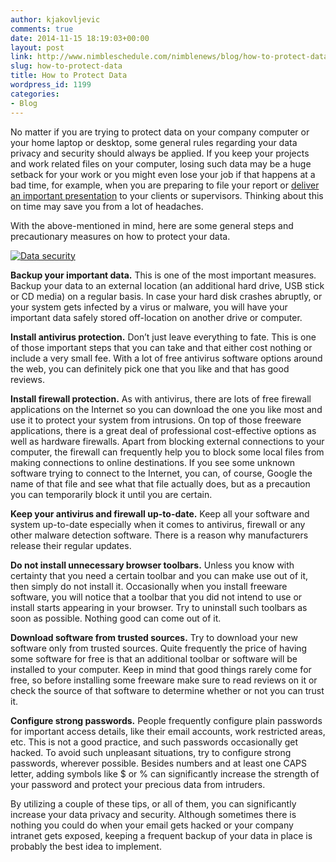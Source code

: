 ```yaml
---
author: kjakovljevic
comments: true
date: 2014-11-15 18:19:03+00:00
layout: post
link: http://www.nimbleschedule.com/nimblenews/blog/how-to-protect-data/
slug: how-to-protect-data
title: How to Protect Data
wordpress_id: 1199
categories:
- Blog
---
```


No matter if you are trying to protect data on your company computer or your home laptop or desktop, some general rules regarding your data privacy and security should always be applied. If you keep your projects and work related files on your computer, losing such data may be a huge setback for your work or you might even lose your job if that happens at a bad time, for example, when you are preparing to file your report or [deliver an important presentation](http://www.nimbleschedule.com/presenting/) to your clients or supervisors. Thinking about this on time may save you from a lot of headaches.

With the above-mentioned in mind, here are some general steps and precautionary measures on how to protect your data.



[![Data security](http://www.nimbleschedule.com/wp-content/uploads/2014/11/security-thumb.jpg)](http://www.nimbleschedule.com/wp-content/uploads/2014/11/security.jpg)



**Backup your important data.** This is one of the most important measures. Backup your data to an external location (an additional hard drive, USB stick or CD media) on a regular basis. In case your hard disk crashes abruptly, or your system gets infected by a virus or malware, you will have your important data safely stored off-location on another drive or computer.

**Install antivirus protection.** Don’t just leave everything to fate. This is one of those important steps that you can take and that either cost nothing or include a very small fee. With a lot of free antivirus software options around the web, you can definitely pick one that you like and that has good reviews.

**Install firewall protection.** As with antivirus, there are lots of free firewall applications on the Internet so you can download the one you like most and use it to protect your system from intrusions. On top of those freeware applications, there is a great deal of professional cost-effective options as well as hardware firewalls. Apart from blocking external connections to your computer, the firewall can frequently help you to block some local files from making connections to online destinations. If you see some unknown software trying to connect to the Internet, you can, of course, Google the name of that file and see what that file actually does, but as a precaution you can temporarily block it until you are certain. 

**Keep your antivirus and firewall up-to-date.** Keep all your software and system up-to-date especially when it comes to antivirus, firewall or any other malware detection software. There is a reason why manufacturers release their regular updates.

**Do not install unnecessary browser toolbars.** Unless you know with certainty that you need a certain toolbar and you can make use out of it, then simply do not install it. Occasionally when you install freeware software, you will notice that a toolbar that you did not intend to use or install starts appearing in your browser. Try to uninstall such toolbars as soon as possible. Nothing good can come out of it.

**Download software from trusted sources.** Try to download your new software only from trusted sources. Quite frequently the price of having some software for free is that an additional toolbar or software will be installed to your computer. Keep in mind that good things rarely come for free, so before installing some freeware make sure to read reviews on it or check the source of that software to determine whether or not you can trust it.

**Configure strong passwords.** People frequently configure plain passwords for important access details, like their email accounts, work restricted areas, etc.  This is not a good practice, and such passwords occasionally get hacked. To avoid such unpleasant situations, try to configure strong passwords, wherever possible. Besides numbers and at least one CAPS letter, adding symbols like $ or % can significantly increase the strength of your password and protect your precious data from intruders. 

By utilizing a couple of these tips, or all of them, you can significantly increase your data privacy and security. Although sometimes there is nothing you could do when your email gets hacked or your company intranet gets exposed, keeping a frequent backup of your data in place is probably the best idea to implement.

